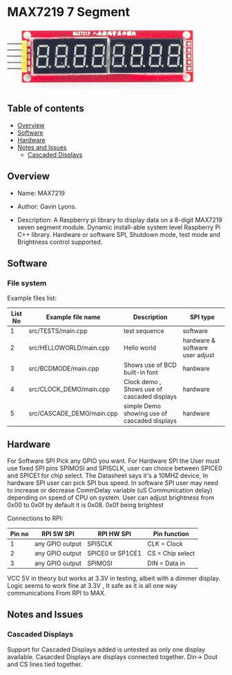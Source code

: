 # MAX7219 7 Segment

![ max ](https://github.com/gavinlyonsrepo/MAX7219_7SEG_RPI/blob/main/extra/image/max.jpg)

## Table of contents

  * [Overview](#overview)
  * [Software](#software)
  * [Hardware](#hardware)
  * [Notes and Issues](#notes-and-issues)
	* [Cascaded Displays](#cascaded-displays)


## Overview

* Name: MAX7219 
* Author: Gavin Lyons.

* Description:
A Raspberry pi library to display data on a 8-digit MAX7219 seven segment module.
Dynamic install-able system level Raspberry Pi C++ library.
Hardware or software SPI, Shutdown mode, test mode and Brightness control supported.

## Software

### File system

Example files list:

| List No | Example file name  | Description | SPI type |
| ------ | ------ |   ------ | ----- |
| 1 | src/TESTS/main.cpp |  test sequence  | software |
| 2 | src/HELLOWORLD/main.cpp | Hello world | hardware & software user adjust|
| 3 | src/BCDMODE/main.cpp | Shows use of BCD built-in font  | hardware |
| 4 | src/CLOCK_DEMO/main.cpp |  Clock demo , Shows use of cascaded displays | hardware |
| 5 | src/CASCADE_DEMO/main.cpp | simple Demo showing use of cascaded displays | hardware |


## Hardware

For Software SPI Pick any GPIO you want.
For Hardware SPI the User must use fixed SPI pins SPIMOSI and SPISCLK, user can choice between SPICE0 and SPICE1 
for chip select. The Datasheet says it's a 10MHZ device, In hardware SPI user can pick SPI bus speed.
In software SPI user may need to increase or decrease CommDelay variable (uS Communication delay) depending on speed 
of CPU on system. User can adjust brightness from 0x00 to 0x0f by default it is 0x08. 0x0f being brightest
 
Connections to RPI:

| Pin no  | RPI SW SPI | RPI HW SPI  | Pin function |
| --- | --- | --- | --- |
| 1 | any GPIO output | SPISCLK |  CLK = Clock |
| 2 | any GPIO output | SPICE0 or SP1CE1 | CS = Chip select |
| 3 | any GPIO output | SPIMOSI |  DIN = Data in |


VCC 5V in theory but works at 3.3V in testing, albeit with a dimmer display.
Logic seems to work fine at 3.3V , It safe as it is all one way communications
From RPI to MAX.


## Notes and Issues

### Cascaded Displays

Support for Cascaded Displays added is untested as only one display available.
Casacded Displays are displays connected together. Din-> Dout and CS lines tied together.

